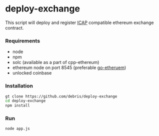 # deploy-exchange
This script will deploy and register [ICAP](https://github.com/ethereum/wiki/wiki/ICAP:-Inter-exchange-Client-Address-Protocol) compatible ethereum exchange contract.

### Requirements

- node
- npm
- solc (available as a part of cpp-ethereum)
- ethereum node on port 8545 (preferable [go-etheruem](https://github.com/ethereum/go-ethereum))
- unlocked coinbase

### Installation

```bash
gt clone https://github.com/debris/deploy-exchange
cd deploy-exchange
npm install
```

### Run

```bash
node app.js
```
